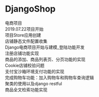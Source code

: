 # DjangoShop
电商项目<br>
2019.07.22项目开始<br>
项目Store应用创建<br>
店铺静态文件配置收集<br>
Django电商项目开始与建模_登陆功能开发<br>
注册店铺功能实现<br>
商品的添加、商品列表页、分页功能的实现<br>
Cookie店铺校验问题<br>
支付宝沙箱环境支付功能的实现<br>
完成购物车功能：加入购物车和购物车查询逻辑<br>
聚类的使用以及django restful<br>
商品全文检索功能实现<br>

